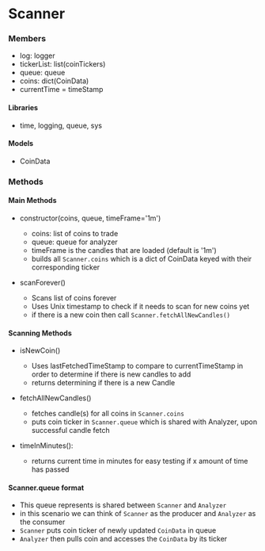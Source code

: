 <!--
    File: Scanner.md
    Creator: Ernest M Duckworth IV
    Created: Tuesday Apr 19 2022 at 01:05:35 PM
    For: CryptoBot
    Description: Design doc for Scanner model
--->
# Scanner

### Members

- log: logger
- tickerList: list(coinTickers)
- queue: queue
- coins: dict(CoinData)
- currentTime = timeStamp

#### Libraries

- time, logging, queue, sys

#### Models

- CoinData

### Methods

#### Main Methods
- constructor(coins, queue, timeFrame='1m')
  - coins: list of coins to trade
  - queue: queue for analyzer
  - timeFrame is the candles that are loaded (default is '1m')
  - builds all `Scanner.coins` which is a dict of CoinData keyed with their corresponding ticker 

- scanForever()
  - Scans list of coins forever
  - Uses Unix timestamp to check if it needs to scan for new coins yet
  - if there is a new coin then call `Scanner.fetchAllNewCandles()`


#### Scanning Methods

- isNewCoin()
  - Uses lastFetchedTimeStamp to compare to currentTimeStamp in order to determine if there is new candles to add
  - returns <Boolean> determining if there is a new Candle

- fetchAllNewCandles()
  - fetches candle(s) for all coins in `Scanner.coins`
  - puts coin ticker in `Scanner.queue` which is shared with Analyzer, upon successful candle fetch

- timeInMinutes():
  - returns current time in minutes for easy testing if x amount of time has passed 

#### Scanner.queue format

- This queue represents is shared between `Scanner` and `Analyzer`
- in this scenario we can think of `Scanner` as the producer and `Analyzer` as the consumer
- `Scanner` puts coin ticker of newly updated `CoinData` in queue
- `Analyzer` then pulls coin and accesses the `CoinData` by its ticker
